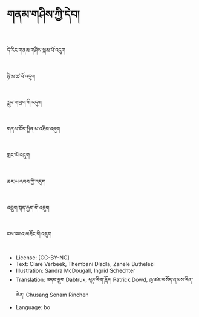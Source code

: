 # གནམ་གཤིས་ཀྱི་དེབ།

##
དེ་རིང་གནམ་གཤིས་སྐམ་པོ་འདུག

##
ཉི་མ་ཚ་པོ་འདུག

##
རླུང་གཡུག་གི་འདུག

##
གནམ་ངོར་སྤྲིན་པ་འཐིབ་འདུག

##
གྲང་མོ་འདུག

##
ཆར་པ་འབབ་ཀྱི་འདུག

##
འབྲུག་སྐད་རྒྱག་གི་འདུག

##
ངས་འཇའ་མཐོང་གི་འདུག

##
* License: [CC-BY-NC]
* Text: Clare Verbeek, Thembani Dladla, Zanele Buthelezi
* Illustration: Sandra McDougall, Ingrid Schechter
* Translation: འདབ་དྲུག Dabtruk, པཱཊ་རིག་ཌཱོཌ། Patrick Dowd, ཆུ་ཚང་བསོད་ནམས་རིན་ཆེན། Chusang Sonam Rinchen
* Language: bo
